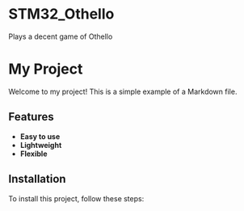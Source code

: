 # STM32_Othello
Plays a decent game of Othello
# My Project

Welcome to my project! This is a simple example of a Markdown file.

## Features

- **Easy to use**
- **Lightweight**
- **Flexible**

## Installation

To install this project, follow these steps: